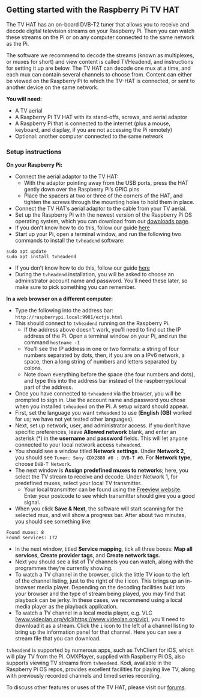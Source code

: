 ## Getting started with the Raspberry Pi TV HAT

The TV HAT has an on-board DVB-T2 tuner that allows you to receive and decode digital television streams on your Raspberry Pi. Then you can watch these streams on the Pi or on any computer connected to the same network as the Pi.

The software we recommend to decode the streams (known as multiplexes, or muxes for short) and view content is called TVHeadend, and instructions for setting it up are below. The TV HAT can decode one mux at a time, and each mux can contain several channels to choose from. Content can either be viewed on the Raspberry Pi to which the TV-HAT is connected, or sent to another device on the same network.

**You will need:**
* A TV aerial
* A Raspberry Pi TV HAT with its stand-offs, screws, and aerial adaptor
* A Raspberry Pi that is connected to the internet (plus a mouse, keyboard, and display, if
you are not accessing the Pi remotely)
* Optional: another computer connected to the same network

### Setup instructions

**On your Raspberry Pi:**

* Connect the aerial adaptor to the TV HAT:
  * With the adaptor pointing away from the USB ports, press the HAT gently down over the Raspberry Pi’s GPIO pins
  * Place the spacers at two or three of the corners of the HAT, and tighten the screws through the mounting
holes to hold them in place.
* Connect the TV HAT’s aerial adaptor to the cable from your TV aerial.
* Set up the Raspberry Pi with the newest version of the Raspberry Pi OS operating system, which you can download from our [downloads page](https://www.raspberrypi.org/downloads/raspbian/).
 * If you don’t know how to do this, follow our guide [here](https://projects.raspberrypi.org/en/pathways/getting-started-with-raspberry-pi)
* Start up your Pi, open a terminal window, and run the following two commands to install the `tvheadend` software:
```
sudo apt update
sudo apt install tvheadend
```
  * If you don’t know how to do this, follow our guide [here](https://projects.raspberrypi.org/en/projects/raspberry-pi-using/9)
* During the `tvheadend` installation, you will be asked to choose an administrator account name and password. You’ll need these later, so make sure to pick something you can remember.

**In a web browser on a different computer:**

* Type the following into the address bar: `http://raspberrypi.local:9981/extjs.html`
* This should connect to `tvheadend` running on the Raspberry Pi.
  * If the address above doesn't work, you’ll need to find out the IP address of the Pi. Open a terminal window on your Pi, and run the command `hostname -I`
  * You’ll see the IP address in one or two formats: a string of four numbers separated by dots, then, if you are on a IPv6 network, a space, then a long string of numbers and letters separated by colons.
  * Note down everything before the space (the four numbers and dots), and type this into the address bar instead of the raspberrypi.local part of the address.
* Once you have connected to `tvheadend` via the browser, you will be prompted to sign in. Use the account name and password you chose when you installed `tvheadend` on the Pi. A setup wizard should appear.
* First, set the language you want `tvheadend` to use (**English (GB)** worked for us; we have not yet tested other languages).
* Next, set up network, user, and administrator access. If you don’t have specific preferences, leave **Allowed network** blank, and enter an asterisk (*) in the **username** and **password** fields. This will let anyone connected to your local network access `tvheadend`.
* You should see a window titled **Network settings**. Under **Network 2**, you should see `Tuner: Sony CDX2880 #0 : DVB-T #0`. For **Network type**, choose `DVB-T Network`.
* The next window is **Assign predefined muxes to networks**; here, you select the TV stream to receive and decode. Under Network 1, for predefined muxes, select your local TV transmitter.
  * Your local transmitter can be found using the [Freeview website](https://www.freeview.co.uk/help). Enter your postcode to see which transmitter should give you a good signal.
* When you click **Save & Next**, the software will start scanning for the selected mux, and will show a progress bar. After about two minutes, you should see something like:
```
Found muxes: 8
Found services: 172
```
* In the next window, titled **Service mapping**, tick all three boxes: **Map all services**, **Create provider tags**, and **Create network tags**.
* Next you should see a list of TV channels you can watch, along with the programmes they’re currently showing.
* To watch a TV channel in the browser, click the little TV icon to the left of the channel
listing, just to the right of the **i** icon. This brings up an in-browser media player. Depending on the decoding facilities  built into your browser and the type of stream being played, you may find that playback can be jerky. In these cases, we recommend using a local media player as the playback application.
* To watch a TV channel in a local media player, e.g. VLC [www.videolan.org/vlc](https://www.videolan.org/vlc), you’ll need to download it as a stream. Click the `i` icon to the left of a channel listing to bring up the information panel for that channel. Here you can see a stream file that you can download.

`tvheadend` is supported by numerous apps, such as TvhClient for iOS, which will play TV from the Pi. OMXPlayer, supplied with Raspberry Pi OS, also supports viewing TV streams from `tvheadend`. Kodi, available in the Raspberry Pi OS repos, provides excellent facilities for playing live TV, along with previously recorded channels and timed series recording.

To discuss other features or uses of the TV HAT, please visit our [forums](https://www.raspberrypi.org/forums).
